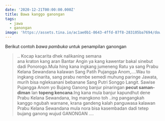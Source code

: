 ```yaml
---
date: '2020-12-21T00:00:00.000Z'
title: Bawa kanggo ganongan
tags:
  - jawa
  - ganongan
image: 'https://assets.tina.io/ac1ae0b1-8643-4ffd-87f8-283105ba7694/download.png'
---
```


Berikut contoh *bawa pambuka* untuk penampilan ganongan

> .. Kocap kacarita dhek nalikaning semana\
> ana kraton kang aran Bantar Angin ya kang kawentar bakal sinebut dadi Ponorogo.Mula hing kana ingkang jumeneng Ratu ya sang Prabu Kelana Sewandana kalawan Sang Patih Pujangga Anom,....Wau to ingkang cinarita, sang prabu nembe semedi muhung paringe Jawata, murih bisa ngleksanani bebanane Sang Putri Songgo Langit. Sawise Pujangga Anom yo Bujang Ganong banjur pinaringan **pecut saman-diman** lan **topeng kencana**.Ing kana mula banjur kapundhut dene Prabu Kelana Sewandana, Ing mangkono toh ..ing pangangkah kanggo ngubah warnane, krana gandeng kalah panguwasa kalawan Prabu Kelana Sewandana mula nora bisa kasembadan dadi tetep bujang ganong wujud GANONGAN ....
